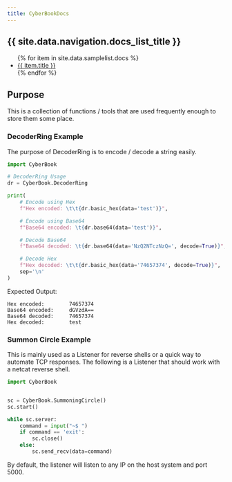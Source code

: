 ```yaml
---
title: CyberBookDocs
---
```

<h2>{{ site.data.navigation.docs_list_title }}</h2>
<ul>
   {% for item in site.data.samplelist.docs %}
      <li><a href="{{ item.url }}">{{ item.title }}</a></li>
   {% endfor %}
</ul>

## Purpose
This is a collection of functions / tools that are used frequently enough to store them some place.

### DecoderRing Example
The purpose of DecoderRing is to encode / decode a string easily.
```python
import CyberBook

# DecoderRing Usage
dr = CyberBook.DecoderRing

print(
    # Encode using Hex
    f"Hex encoded: \t\t{dr.basic_hex(data='test')}",

    # Encode using Base64
    f"Base64 encoded: \t{dr.base64(data='test')}",

    # Decode Base64
    f"Base64 decoded: \t{dr.base64(data='NzQ2NTczNzQ=', decode=True)}",

    # Decode Hex
    f"Hex decoded: \t\t{dr.basic_hex(data='74657374', decode=True)}",
    sep='\n'
)
```
Expected Output:
```commandline
Hex encoded: 		74657374
Base64 encoded: 	dGVzdA==
Base64 decoded: 	74657374
Hex decoded: 		test
```

### Summon Circle Example
This is mainly used as a Listener for reverse shells or a quick way to automate TCP responses.
The following is a Listener that should work with a netcat reverse shell.
```python
import CyberBook


sc = CyberBook.SummoningCircle()
sc.start()

while sc.server:
    command = input("~$ ")
    if command == 'exit':
        sc.close()
    else:
        sc.send_recv(data=command)
```
By default, the listener will listen to any IP on the host system and port 5000.